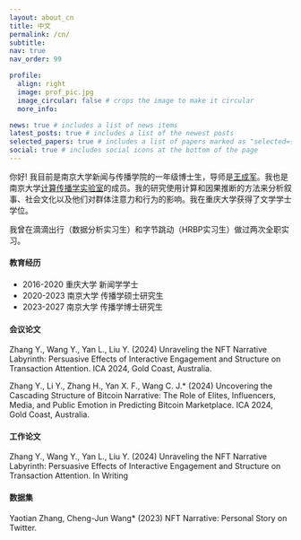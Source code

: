 ```yaml
---
layout: about_cn
title: 中文
permalink: /cn/
subtitle: 
nav: true
nav_order: 99

profile:
  align: right
  image: prof_pic.jpg
  image_circular: false # crops the image to make it circular
  more_info: 

news: true # includes a list of news items
latest_posts: true # includes a list of the newest posts
selected_papers: true # includes a list of papers marked as "selected={true}"
social: true # includes social icons at the bottom of the page
---
```


你好! 我目前是南京大学新闻与传播学院的一年级博士生，导师是[王成军](https://chengjunwang.com/)。我也是南京大学[计算传播学实验室](https://chengjun.github.io/socrateslab/)的成员。我的研究使用计算和因果推断的方法来分析叙事、社会文化以及他们对群体注意力和行为的影响。我在重庆大学获得了文学学士学位。

我曾在滴滴出行（数据分析实习生）和字节跳动（HRBP实习生）做过两次全职实习。

#### 教育经历 
- 2016-2020 重庆大学 新闻学学士
- 2020-2023 南京大学 传播学硕士研究生
- 2023-2027 南京大学 传播学博士研究生

#### 会议论文
Zhang Y., Wang Y., Yan L., Liu Y. (2024) Unraveling the NFT Narrative Labyrinth: Persuasive Effects of Interactive Engagement and Structure on Transaction Attention. ICA 2024, Gold Coast, Australia.

Zhang Y., Li Y., Zhang H., Yan X. F., Wang C. J.* (2024) Uncovering the Cascading Structure of Bitcoin Narrative: The Role of Elites, Influencers, Media, and Public Emotion in Predicting Bitcoin Marketplace. ICA 2024, Gold Coast, Australia.

#### 工作论文

Zhang Y., Wang Y., Yan L., Liu Y. (2024) Unraveling the NFT Narrative Labyrinth: Persuasive Effects of Interactive Engagement and Structure on Transaction Attention. In Writing

#### 数据集
Yaotian Zhang, Cheng-Jun Wang* (2023) NFT Narrative: Personal Story on Twitter.
